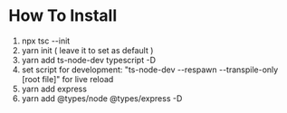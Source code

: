 # How To Install

1. npx tsc --init
2. yarn init ( leave it to set as default )
3. yarn add ts-node-dev typescript -D
4. set script for development: "ts-node-dev --respawn --transpile-only [root file]" for live reload
5. yarn add express
6. yarn add @types/node @types/express -D